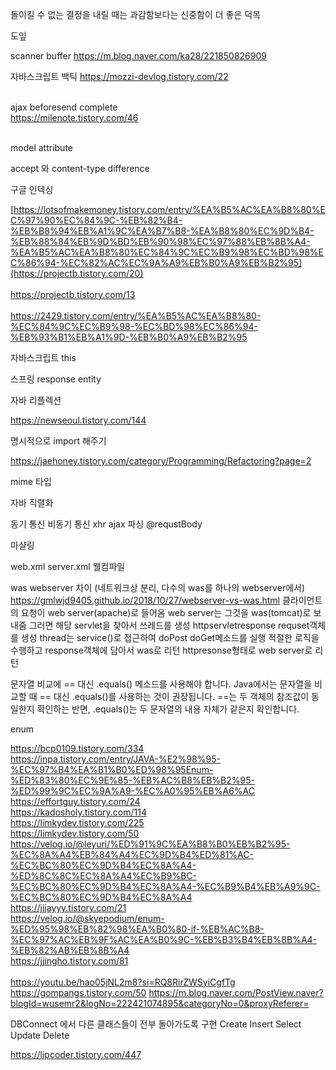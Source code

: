  돌이킬 수 없는 결정을 내릴 때는 과감함보다는 신중함이 더 좋은 덕목<br>


 도잎<br>
 

scanner buffer
 https://m.blog.naver.com/ka28/221850826909<br>
 

자바스크립트 백틱
https://mozzi-devlog.tistory.com/22
<br><br>


ajax beforesend complete<br>
https://milenote.tistory.com/46<br><br>

model attribute



accept 와 content-type difference

구글 인덱싱


[https://lotsofmakemoney.tistory.com/entry/%EA%B5%AC%EA%B8%80%EC%97%90%EC%84%9C-%EB%82%B4-%EB%B8%94%EB%A1%9C%EA%B7%B8-%EA%B8%80%EC%9D%B4-%EB%88%84%EB%9D%BD%EB%90%98%EC%97%88%EB%8B%A4-%EA%B5%AC%EA%B8%80%EC%84%9C%EC%B9%98%EC%BD%98%EC%86%94-%EC%82%AC%EC%9A%A9%EB%B0%A9%EB%B2%95](https://projectb.tistory.com/20)
<br><br>
https://projectb.tistory.com/13
<br><br>
https://2429.tistory.com/entry/%EA%B5%AC%EA%B8%80-%EC%84%9C%EC%B9%98-%EC%BD%98%EC%86%94-%EB%93%B1%EB%A1%9D-%EB%B0%A9%EB%B2%95


자바스크립트 this 

스프링 response entity

자바 리플렉션

https://newseoul.tistory.com/144

명시적으로 import 해주기

https://jaehoney.tistory.com/category/Programming/Refactoring?page=2

mime 타입

자바 직렬화

동기 통신 비동기 통신 xhr ajax 파싱 @requstBody

마샬링

web.xml server.xml 웰컴파일

was webserver 차이 (네트워크상 분리, 다수의 was를 하나의 webserver에서)
https://gmlwjd9405.github.io/2018/10/27/webserver-vs-was.html
클라이언트의 요청이 web server(apache)로 들어옴
web server는 그것을 was(tomcat)로 보내줌
그러면 해당 servlet을 찾아서 쓰레드를 생성
httpservletresponse requset객체를 생성
thread는 service()로 접근하여 doPost doGet메소드를 실행
적절한 로직을 수행하고
response객체에 담아서 was로 리턴
httpresonse형태로 web server로 리턴




문자열 비교에 == 대신 .equals() 메소드를 사용해야 합니다. Java에서는 문자열을 비교할 때 == 대신 .equals()를 사용하는 것이 권장됩니다. ==는 두 객체의 참조값이 동일한지 확인하는 반면, .equals()는 두 문자열의 내용 자체가 같은지 확인합니다. <br>



enum<br>

https://bcp0109.tistory.com/334<br>
https://inpa.tistory.com/entry/JAVA-%E2%98%95-%EC%97%B4%EA%B1%B0%ED%98%95Enum-%ED%83%80%EC%9E%85-%EB%AC%B8%EB%B2%95-%ED%99%9C%EC%9A%A9-%EC%A0%95%EB%A6%AC<br>
https://effortguy.tistory.com/24<br>
https://kadosholy.tistory.com/114<br>
https://limkydev.tistory.com/225<br>
https://limkydev.tistory.com/50<br>
https://velog.io/@leyuri/%ED%91%9C%EA%B8%B0%EB%B2%95-%EC%8A%A4%EB%84%A4%EC%9D%B4%ED%81%AC-%EC%BC%80%EC%9D%B4%EC%8A%A4-%ED%8C%8C%EC%8A%A4%EC%B9%BC-%EC%BC%80%EC%9D%B4%EC%8A%A4-%EC%B9%B4%EB%A9%9C-%EC%BC%80%EC%9D%B4%EC%8A%A4<br>
https://jjjayyy.tistory.com/21<br>
https://velog.io/@skyepodium/enum-%ED%95%98%EB%82%98%EA%B0%80-if-%EB%AC%B8-%EC%97%AC%EB%9F%AC%EA%B0%9C-%EB%B3%B4%EB%8B%A4-%EB%82%AB%EB%8B%A4<br>
https://jjingho.tistory.com/81
<br><br>
https://youtu.be/hao05jNL2m8?si=RQ8RirZWSyiCgfTg
https://gompangs.tistory.com/50
https://m.blog.naver.com/PostView.naver?blogId=wusemr2&logNo=222421074895&categoryNo=0&proxyReferer=

DBConnect 에서 다른 클래스들이 전부 돌아가도록 구현
Create
Insert
Select
Update
Delete


https://lipcoder.tistory.com/447
